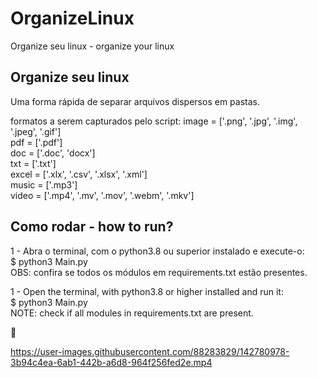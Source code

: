 # OrganizeLinux
Organize seu linux - organize your linux



## Organize seu linux 
Uma forma rápida de separar arquivos dispersos em pastas.


formatos a serem capturados pelo script:
    image = ['.png', '.jpg', '.img', '.jpeg', '.gif']<br>
    pdf = ['.pdf']<br>
    doc = ['.doc', 'docx']<br>
    txt = ['.txt']<br>
    excel = ['.xlx', '.csv', '.xlsx', '.xml']<br>
    music = ['.mp3']<br>
    video = ['.mp4', '.mv', '.mov', '.webm', '.mkv']<br>

## Como rodar - how to run?

1 - Abra o terminal, com o python3.8 ou superior instalado e execute-o:<br>
$ python3 Main.py<br>
OBS: confira se todos os módulos em requirements.txt estão presentes.

1 - Open the terminal, with python3.8 or higher installed and run it: <br>
$ python3 Main.py<br>
NOTE: check if all modules in requirements.txt are present.

💙


https://user-images.githubusercontent.com/88283829/142780978-3b94c4ea-6ab1-442b-a6d8-964f256fed2e.mp4
